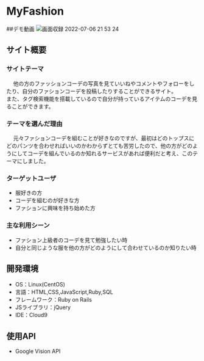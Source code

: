 # MyFashion

##デモ動画
![画面収録 2022-07-06 21 53 24](https://user-images.githubusercontent.com/102857120/177558750-4273073d-1d6f-41c4-be99-e6620ad7e525.gif)

## サイト概要
### サイトテーマ
&emsp; 他の方のファッションコーデの写真を見ていいねやコメントやフォローをしたり、自分のファションコーデを投稿したりすることができるサイト。<br>
       また、タグ検索機能を搭載しているので自分が持っているアイテムのコーデを見ることができます。

### テーマを選んだ理由
&emsp; 元々ファションコーデを組むことが好きなのですが、最初はどのトップスにどのパンツを合わせればいいのかわからずとても苦労したので、他の方がどのようにしてコーデを組んでいるのか知れるサービスがあれば便利だと考え、このテーマにしました。

### ターゲットユーザ
- 服好きの方
- コーデを組むのが好きな方
- ファションに興味を持ち始めた方

### 主な利用シーン
- ファション上級者のコーデを見て勉強したい時
- 自分と同じような服を他の方がどのようにして合わせているのか知りたい時

## 開発環境
- OS：Linux(CentOS)
- 言語：HTML,CSS,JavaScript,Ruby,SQL
- フレームワーク：Ruby on Rails
- JSライブラリ：jQuery
- IDE：Cloud9

## 使用API
- Google Vision API